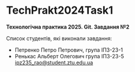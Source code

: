 # TechPrakt2024Task1
**Технологічна практика 2025. Git. Завдання №2**

Список студентів, які виконали завдання:
* Петренко Петро Петрович, група ІПЗ-23-1
* Ренькас Альберт Олегович група ІПЗ-23-5
ipz235_rao@student.ztu.edu.ua
